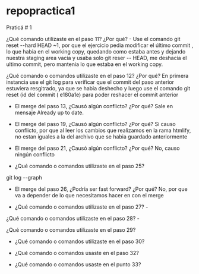 # repopractica1

Praticá # 1

¿Qué comando utilizaste en el paso 11? ¿Por qué? - 
 Use el comando git reset --hard HEAD ~1, por que el ejercicio pedia modificar el último commit , lo que habia en el working copy, quedando como estaba antes y dejando nuestra staging area vacia y usaba solo git reser -- HEAD, me deshacia el ultimo commit, pero mantenia lo que estaba en el working copy. 

¿Qué comando o comandos utilizaste en el paso 12? ¿Por qué? 
 En primera instancia use el git log para verificar que el commit del paso anterior estuviera resgitrado, ya que se habia deshecho y luego use el comando git reset (id del commit ( e180a1e)  para poder reshacer el commit anterior 


- El merge del paso 13, ¿Causó algún conflicto? ¿Por qué? 
Sale en mensaje Already up to date. 

- El merge del paso 19, ¿Causó algún conflicto? ¿Por qué?
Si causo conflicto, por que al leer los cambios que realizamos en la rama htmlify, no estan iguales a la del archivo que se habia guardado anteriormente 

 - El merge del paso 21, ¿Causó algún conflicto? ¿Por qué? 
No, causo ningún conflicto 

- ¿Qué comando o comandos utilizaste en el paso 25? 

git log --graph 

- El merge del paso 26, ¿Podría ser fast forward? ¿Por qué?
No, por que va a depender de lo que necesitamos hacer en con el merge

 - ¿Qué comando o comandos utilizaste en el paso 27? -

 ¿Qué comando o comandos utilizaste en el paso 28? -

 ¿Qué comando o comandos utilizaste en el paso 29? 

- ¿Qué comando o comandos utilizaste en el paso 30? 

- ¿Qué comando o comandos usaste en el paso 32? 

- ¿Qué comando o comandos usaste en el punto 33?

